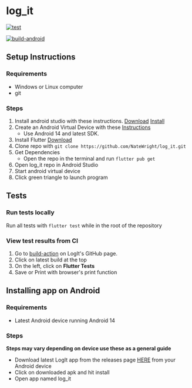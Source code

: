 # log_it 

[![test](https://github.com/NateWright/log_it/actions/workflows/tests.yml/badge.svg)](https://github.com/NateWright/log_it/actions/workflows/tests.yml)

[![build-android](https://github.com/NateWright/log_it/actions/workflows/build-android.yml/badge.svg)](https://github.com/NateWright/log_it/actions/workflows/build-android.yml)


## Setup Instructions
### Requirements
* Windows or Linux computer
* git

### Steps
1. Install android studio with these instructions. [Download](https://developer.android.com/studio) [Install](https://developer.android.com/studio/install) 
2. Create an Android Virtual Device with these [Instructions](https://developer.android.com/studio/run/managing-avds)
    * Use Android 14 and latest SDK.
3. Install Flutter [Download](https://docs.flutter.dev/get-started/install)
4. Clone repo with `git clone https://github.com/NateWright/log_it.git`
5. Get Dependencies
    * Open the repo in the terminal and run `flutter pub get`
6. Open log_it repo in Android Studio
7. Start android virtual device
8. Click green triangle to launch program

## Tests
### Run tests locally
Run all tests with `flutter test` while in the root of the repository

### View test results from CI
1. Go to [build-action](https://github.com/NateWright/log_it/actions/workflows/build-android.yml) on LogIt's GitHub page.
2. Click on latest build at the top
3. On the left, click on **Flutter Tests**
4. Save or Print with browser's print function

## Installing app on Android
### Requirements
* Latest Android device running Android 14
### Steps
**Steps may vary depending on device use these as a general guide**
* Download latest LogIt app from the releases page [HERE](https://github.com/NateWright/log_it/releases) from your Android device
* Click on downloaded apk and hit install
* Open app named log_it